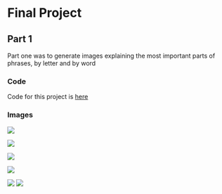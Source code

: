# Final Project

## Part 1
Part one was to generate images explaining the most important parts of phrases, by letter and by word

### Code
Code for this project is [here](names_part1.py)

### Images

![](explain_outputs/fatima.char.pngraw=true)

![](explain_outputs/fatima.word.pngraw=true)

![](explain_outputs/renfrew.char.pngraw=true)

![](explain_outputs/renfrew.word.pngraw=true)

![](explain_outputs/saudi_arabia.char.pngraw=true)
![](explain_outputs/saudi_arabia.word.pngraw=true)